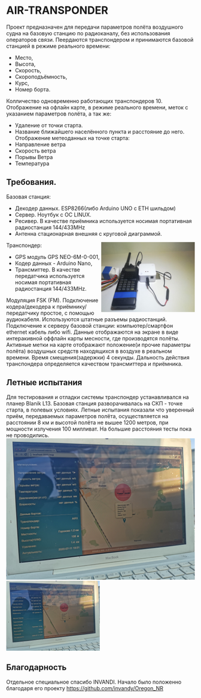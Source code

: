 # AIR-TRANSPONDER
Проект предназначен для передачи параметров полёта воздушного судна на базовую станцию по радиоканалу, без использования операторов связи. 
Пеердаются транспондером и принимаются базовой станцией в режиме реального времени: 
* Место,
* Высота,
* Скорость,
* Скороподъёмность,
* Курс,
* Номер борта.

Колличество одновременно работающих транспондеров 10.
Отображение на офлайн карте, в режиме реального времени, меток с указанием параметров полёта, а так же:
* Удаление от точки старта.
* Название ближайшего населённого пункта и расстояние до него.
Отображение метеоданных на точке старта:
* Направление ветра
* Скорость ветра
* Порывы Ветра
* Температура

## Требования.
  Базовая станция:
  * Декодер данных. ESP8266(либо Arduino UNO с ETH шильдом)
  * Сервер. Ноутбук с ОС LINUX.
  * Ресивер. В качестве приёмника используется носимая портативная радиостанция 144/433MHz
  * Антенна стационарная внешняя с круговой диаграммой. 
  
  Транспондер:
  <img src="Transmitter_AIR/img/WhatsApp Image 2021-02-12 at 22.47.49.jpeg" alt="AIR_TRANSPONDER отображение на карте" width="250" style="float:right;" />
  * GPS модуль GPS NEO-6M-0-001,
  * Кодер данных - Arduino Nano,
  * Трансмиттер. В качестве передатчика используется носимая портативная радиостанция 144/433MHz.

Модуляция FSK (FM).
Подключение кодера/декодера к приёмнику/передатчику простое, с помощью аудиокабеля. Используются штатные разъемы радиостанций.
Подключение к серверу базовой станции: компьютер/смартфон ethernet кабель либо wifi. 
Данные отображаются на экране в виде интеракивной оффлайн карты месности, где производятся полёты. Активные метки на карте отображают положение(и прочие параметры полёта) воздушных средств находящихся в воздухе в реальном времени. Время смещения(задержки) 4 секунды. Дальность действия транспондера определяется качеством трансмиттера и приёмника. 
## Летные испытания
Для тестирования и отладки системы транспондер устанавливался на планер Blanik L13. Базовая станция разворачивалась на СКП - точке старта, в полевых условиях. Летные испытания показали что уверенный приём, передаваемых параметров полёта, осуществляется на расстоянии 8 км и высотой полёта не вышее 1200 метров, при мощности излучения 100 милливат. На большие расстояния тесты пока не проводились.
![AIR_TRANSPONDER](https://github.com/R3PB/AIR-TRANSPONDER/blob/main/Transmitter_AIR/img/IMG_20200711_192203(1).jpg) <img src="https://github.com/R3PB/AIR-TRANSPONDER/blob/main/Transmitter_AIR/img/IMG_20200711_192203(1).jpg" alt="AIR_TRANSPONDER отображение на карте" width="250"/>

## Благодарность
Отдельное специальное спасибо INVANDI. Начало было положенно благодаря его проекту https://github.com/invandy/Oregon_NR

